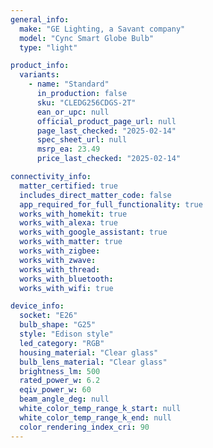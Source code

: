 ```yaml
---
general_info:
  make: "GE Lighting, a Savant company"
  model: "Cync Smart Globe Bulb"
  type: "light"

product_info:
  variants:
    - name: "Standard"
      in_production: false
      sku: "CLEDG256CDGS-2T"
      ean_or_upc: null
      official_product_page_url: null
      page_last_checked: "2025-02-14"
      spec_sheet_url: null
      msrp_ea: 23.49
      price_last_checked: "2025-02-14"

connectivity_info:
  matter_certified: true
  includes_direct_matter_code: false
  app_required_for_full_functionality: true
  works_with_homekit: true
  works_with_alexa: true
  works_with_google_assistant: true
  works_with_matter: true
  works_with_zigbee: 
  works_with_zwave: 
  works_with_thread:
  works_with_bluetooth: 
  works_with_wifi: true

device_info:
  socket: "E26"
  bulb_shape: "G25"
  style: "Edison style"
  led_category: "RGB"
  housing_material: "Clear glass"
  bulb_lens_material: "Clear glass"
  brightness_lm: 500
  rated_power_w: 6.2
  eqiv_power_w: 60
  beam_angle_deg: null
  white_color_temp_range_k_start: null
  white_color_temp_range_k_end: null
  color_rendering_index_cri: 90
---
```

